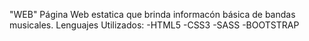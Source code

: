 "WEB" 
Página Web estatica que brinda informacón básica de bandas musicales.
Lenguajes Utilizados:
-HTML5
-CSS3
-SASS
-BOOTSTRAP
